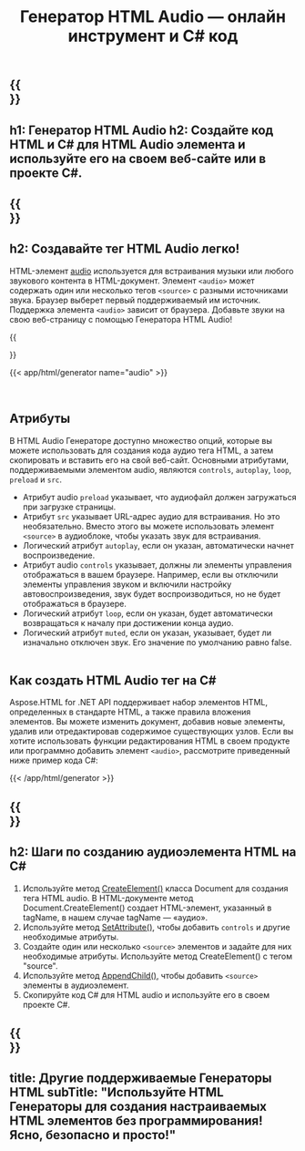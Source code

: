 ﻿---
translation: true
title: Генератор HTML Audio — онлайн инструмент и C# код
template: /templates/_template-generators-child.md
description: HTML Audio Generator создает код HTML и C# для аудиоэлемента. Вы можете сгенерировать код и использовать его на своем собственном веб-сайте или в проекте C#.
url: /net/generators/audio/
platformtag: net
generator: HTML Audio Генератор
element: HTML audio
tag: audio
---

{{<section banner>}}
---
h1: Генератор HTML Audio
h2: Создайте код HTML и C# для HTML Audio элемента и используйте его на своем веб-сайте или в проекте C#.
---

{{<section overview>}}
---
h2: Создавайте тег HTML Audio легко!
---

HTML-элемент [audio](https://html.spec.whatwg.org/multipage/media.html#the-audio-element) используется для встраивания музыки или любого звукового контента в HTML-документ. Элемент `<audio>` может содержать один или несколько тегов `<source>` с разными источниками звука. Браузер выберет первый поддерживаемый им источник. Поддержка элемента `<audio>` зависит от браузера. Добавьте звуки на свою веб-страницу с помощью Генератора HTML Audio!

{{<section plugin>}}

{{< app/html/generator name="audio" >}}

<br>
<h2> Aтрибуты </h2>

В HTML Audio Генераторе доступно множество опций, которые вы можете использовать для создания кода аудио тега HTML, а затем скопировать и вставить его на свой веб-сайт. Основными атрибутами, поддерживаемыми элементом audio, являются `controls`, `autoplay`, `loop`, `preload` и `src`. 

 - Атрибут audio `preload` указывает, что аудиофайл должен загружаться при загрузке страницы.
 - Атрибут `src` указывает URL-адрес аудио для встраивания. Но это необязательно. Вместо этого вы можете использовать элемент `<source>` в аудиоблоке, чтобы указать звук для встраивания.
 - Логический атрибут `autoplay`, если он указан, автоматически начнет воспроизведение.
 - Атрибут audio `controls` указывает, должны ли элементы управления отображаться в вашем браузере. Например, если вы отключили элементы управления звуком и включили настройку автовоспроизведения, звук будет воспроизводиться, но не будет отображаться в браузере.
 - Логический атрибут `loop`, если он указан, будет автоматически возвращаться к началу при достижении конца аудио.
 - Логический атрибут `muted`, если он указан, указывает, будет ли изначально отключен звук. Его значение по умолчанию равно false.
<br><br>

<h2> Как создать HTML Audio тег на C#</h2>

Aspose.HTML for .NET API поддерживает набор элементов HTML, определенных в стандарте HTML, а также правила вложения элементов. Вы можете изменить документ, добавив новые элементы, удалив или отредактировав содержимое существующих узлов. Если вы хотите использовать функции редактирования HTML в своем продукте или программно добавить элемент `<audio>`, рассмотрите приведенный ниже пример кода C#:

{{< /app/html/generator >}}

{{<section steps>}}
---
h2: Шаги по созданию аудиоэлемента HTML на C#
---
1. Используйте метод [CreateElement()](https://reference.aspose.com/html/net/aspose.html.dom/document/createelement/) класса Document для создания тега HTML audio. В HTML-документе метод Document.CreateElement() создает HTML-элемент, указанный в tagName, в нашем случае tagName — «аудио».
2. Используйте метод [SetAttribute(),](https://reference.aspose.com/html/net/aspose.html.dom/element/setattribute/) чтобы добавить `controls` и другие необходимые атрибуты.
3. Создайте один или несколько `<source>` элементов и задайте для них необходимые атрибуты. Используйте метод CreateElement() с тегом "source".
4. Используйте метод [AppendChild(),](https://reference.aspose.com/html/net/aspose.html.dom/node/appendchild/) чтобы добавить `<source>` элементы в аудиоэлемент.
5. Скопируйте код C# для HTML audio и используйте его в своем проекте C#.

{{<section other-generators>}}
---
title: Другие поддерживаемые Генераторы HTML
subTitle: "Используйте HTML Генераторы для создания настраиваемых HTML элементов без программирования! Ясно, безопасно и просто!"
---